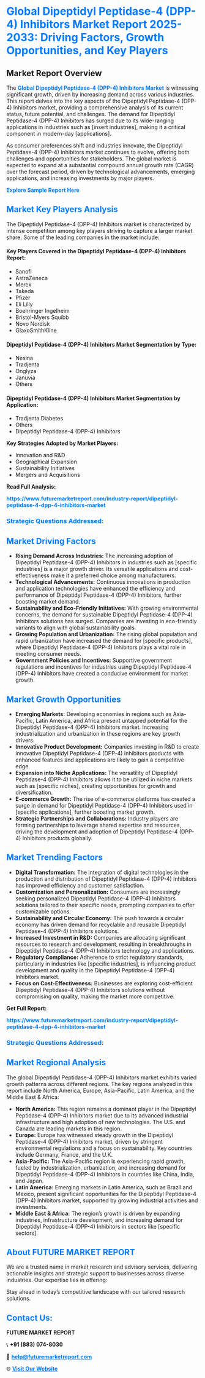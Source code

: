 <h1 style="color: #007BFF;">Global Dipeptidyl Peptidase-4 (DPP-4) Inhibitors Market Report 2025-2033: Driving Factors, Growth Opportunities, and Key Players</h1>

<section id="overview">
<h2>Market Report Overview</h2>
<p>The <a href="https://www.futuremarketreport.com/industry-report/dipeptidyl-peptidase-4-dpp-4-inhibitors-market" style="color: #007BFF; text-decoration: none;"><strong>Global Dipeptidyl Peptidase-4 (DPP-4) Inhibitors Market</strong></a> is witnessing significant growth, driven by increasing demand across various industries. This report delves into the key aspects of the Dipeptidyl Peptidase-4 (DPP-4) Inhibitors market, providing a comprehensive analysis of its current status, future potential, and challenges. The demand for Dipeptidyl Peptidase-4 (DPP-4) Inhibitors has surged due to its wide-ranging applications in industries such as [insert industries], making it a critical component in modern-day [applications].</p>
<p>As consumer preferences shift and industries innovate, the Dipeptidyl Peptidase-4 (DPP-4) Inhibitors market continues to evolve, offering both challenges and opportunities for stakeholders. The global market is expected to expand at a substantial compound annual growth rate (CAGR) over the forecast period, driven by technological advancements, emerging applications, and increasing investments by major players.</p>
</section>

<section id="overview">
<p><a href="https://www.futuremarketreport.com/request-sample/reportId=108101" style="color: #007BFF; text-decoration: none;"><strong>Explore Sample Report Here</strong></a></p>
</section>

<section id="key-players">
<h2 style="color: #007BFF;">Market Key Players Analysis</h2>
<p>The Dipeptidyl Peptidase-4 (DPP-4) Inhibitors market is characterized by intense competition among key players striving to capture a larger market share. Some of the leading companies in the market include:</p>
<h4>Key Players Covered in the Dipeptidyl Peptidase-4 (DPP-4) Inhibitors Report:</h4>
<ul><li>Sanofi</li><li>AstraZeneca</li><li>Merck</li><li>Takeda</li><li>Pfizer</li><li>Eli Lilly</li><li>Boehringer Ingelheim</li><li>Bristol-Myers Squibb</li><li>Novo Nordisk</li><li>GlaxoSmithKline</li></ul>
<h4>Dipeptidyl Peptidase-4 (DPP-4) Inhibitors Market Segmentation by Type:</h4>
<ul><li>Nesina</li><li>Tradjenta</li><li>Onglyza</li><li>Januvia</li><li>Others</li></ul>

<h4>Dipeptidyl Peptidase-4 (DPP-4) Inhibitors Market Segmentation by Application:</h4>
<ul><li>Tradjenta Diabetes</li><li>Others</li><li>Dipeptidyl Peptidase-4 (DPP-4) Inhibitors</li></ul>
<p><strong>Key Strategies Adopted by Market Players:</strong></p>
<ul>
<li>Innovation and R&D</li>
<li>Geographical Expansion</li>
<li>Sustainability Initiatives</li>
<li>Mergers and Acquisitions</li>
</ul>
</section>

<section>
<p><strong>Read Full Analysis: </strong></p><a href="https://www.futuremarketreport.com/industry-report/dipeptidyl-peptidase-4-dpp-4-inhibitors-market" style="color: #007BFF; text-decoration: none;"><strong>https://www.futuremarketreport.com/industry-report/dipeptidyl-peptidase-4-dpp-4-inhibitors-market</strong></a>
<h3 style="color: #007BFF;">Strategic Questions Addressed:</h3>
</section>

<section id="driving-factors">
<h2 style="color: #007BFF;">Market Driving Factors</h2>
<ul>
<li><strong>Rising Demand Across Industries:</strong> The increasing adoption of Dipeptidyl Peptidase-4 (DPP-4) Inhibitors in industries such as [specific industries] is a major growth driver. Its versatile applications and cost-effectiveness make it a preferred choice among manufacturers.</li>
<li><strong>Technological Advancements:</strong> Continuous innovations in production and application technologies have enhanced the efficiency and performance of Dipeptidyl Peptidase-4 (DPP-4) Inhibitors, further boosting market demand.</li>
<li><strong>Sustainability and Eco-Friendly Initiatives:</strong> With growing environmental concerns, the demand for sustainable Dipeptidyl Peptidase-4 (DPP-4) Inhibitors solutions has surged. Companies are investing in eco-friendly variants to align with global sustainability goals.</li>
<li><strong>Growing Population and Urbanization:</strong> The rising global population and rapid urbanization have increased the demand for [specific products], where Dipeptidyl Peptidase-4 (DPP-4) Inhibitors plays a vital role in meeting consumer needs.</li>
<li><strong>Government Policies and Incentives:</strong> Supportive government regulations and incentives for industries using Dipeptidyl Peptidase-4 (DPP-4) Inhibitors have created a conducive environment for market growth.</li>
</ul>
</section>

<section id="growth-opportunities">
<h2 style="color: #007BFF;">Market Growth Opportunities</h2>
<ul>
<li><strong>Emerging Markets:</strong> Developing economies in regions such as Asia-Pacific, Latin America, and Africa present untapped potential for the Dipeptidyl Peptidase-4 (DPP-4) Inhibitors market. Increasing industrialization and urbanization in these regions are key growth drivers.</li>
<li><strong>Innovative Product Development:</strong> Companies investing in R&D to create innovative Dipeptidyl Peptidase-4 (DPP-4) Inhibitors products with enhanced features and applications are likely to gain a competitive edge.</li>
<li><strong>Expansion into Niche Applications:</strong> The versatility of Dipeptidyl Peptidase-4 (DPP-4) Inhibitors allows it to be utilized in niche markets such as [specific niches], creating opportunities for growth and diversification.</li>
<li><strong>E-commerce Growth:</strong> The rise of e-commerce platforms has created a surge in demand for Dipeptidyl Peptidase-4 (DPP-4) Inhibitors used in [specific applications], further boosting market growth.</li>
<li><strong>Strategic Partnerships and Collaborations:</strong> Industry players are forming partnerships to leverage shared expertise and resources, driving the development and adoption of Dipeptidyl Peptidase-4 (DPP-4) Inhibitors products globally.</li>
</ul>
</section>

<section id="trending-factors">
<h2 style="color: #007BFF;">Market Trending Factors</h2>
<ul>
<li><strong>Digital Transformation:</strong> The integration of digital technologies in the production and distribution of Dipeptidyl Peptidase-4 (DPP-4) Inhibitors has improved efficiency and customer satisfaction.</li>
<li><strong>Customization and Personalization:</strong> Consumers are increasingly seeking personalized Dipeptidyl Peptidase-4 (DPP-4) Inhibitors solutions tailored to their specific needs, prompting companies to offer customizable options.</li>
<li><strong>Sustainability and Circular Economy:</strong> The push towards a circular economy has driven demand for recyclable and reusable Dipeptidyl Peptidase-4 (DPP-4) Inhibitors solutions.</li>
<li><strong>Increased Investment in R&D:</strong> Companies are allocating significant resources to research and development, resulting in breakthroughs in Dipeptidyl Peptidase-4 (DPP-4) Inhibitors technology and applications.</li>
<li><strong>Regulatory Compliance:</strong> Adherence to strict regulatory standards, particularly in industries like [specific industries], is influencing product development and quality in the Dipeptidyl Peptidase-4 (DPP-4) Inhibitors market.</li>
<li><strong>Focus on Cost-Effectiveness:</strong> Businesses are exploring cost-efficient Dipeptidyl Peptidase-4 (DPP-4) Inhibitors solutions without compromising on quality, making the market more competitive.</li>
</ul>
</section>

<section>
<p><strong>Get Full Report: </strong></p><a href="https://www.futuremarketreport.com/industry-report/dipeptidyl-peptidase-4-dpp-4-inhibitors-market" style="color: #007BFF; text-decoration: none;"><strong>https://www.futuremarketreport.com/industry-report/dipeptidyl-peptidase-4-dpp-4-inhibitors-market</strong></a>
<h3 style="color: #007BFF;">Strategic Questions Addressed:</h3>
</section>


<section id="regional-analysis">
<h2 style="color: #007BFF;">Market Regional Analysis</h2>
<p>The global Dipeptidyl Peptidase-4 (DPP-4) Inhibitors market exhibits varied growth patterns across different regions. The key regions analyzed in this report include North America, Europe, Asia-Pacific, Latin America, and the Middle East & Africa:</p>
<ul>
<li><strong>North America:</strong> This region remains a dominant player in the Dipeptidyl Peptidase-4 (DPP-4) Inhibitors market due to its advanced industrial infrastructure and high adoption of new technologies. The U.S. and Canada are leading markets in this region.</li>
<li><strong>Europe:</strong> Europe has witnessed steady growth in the Dipeptidyl Peptidase-4 (DPP-4) Inhibitors market, driven by stringent environmental regulations and a focus on sustainability. Key countries include Germany, France, and the U.K.</li>
<li><strong>Asia-Pacific:</strong> The Asia-Pacific region is experiencing rapid growth, fueled by industrialization, urbanization, and increasing demand for Dipeptidyl Peptidase-4 (DPP-4) Inhibitors in countries like China, India, and Japan.</li>
<li><strong>Latin America:</strong> Emerging markets in Latin America, such as Brazil and Mexico, present significant opportunities for the Dipeptidyl Peptidase-4 (DPP-4) Inhibitors market, supported by growing industrial activities and investments.</li>
<li><strong>Middle East & Africa:</strong> The region’s growth is driven by expanding industries, infrastructure development, and increasing demand for Dipeptidyl Peptidase-4 (DPP-4) Inhibitors in sectors like [specific sectors].</li>
</ul>
</section>

<footer>
<h2 style="color: #007BFF;">About FUTURE MARKET REPORT</h2>
<p>We are a trusted name in market research and advisory services, delivering actionable insights and strategic support to businesses across diverse industries. Our expertise lies in offering:</p>

<p>Stay ahead in today’s competitive landscape with our tailored research solutions.</p>

<h2 style="color: #007BFF;">Contact Us:</h2>
<p><strong>FUTURE MARKET REPORT</strong></p>
<p>📞 <strong>+91 (883) 074-8030</strong></p>
<p>📧 <strong><a href="mailto:help@futuremarketreport.com" style="color: #007BFF;">help@futuremarketreport.com</a></strong></p>
<p>🌐 <strong><a href="https://www.futuremarketreport.com/" style="color: #007BFF;">Visit Our Website</a></strong></p>
</footer>